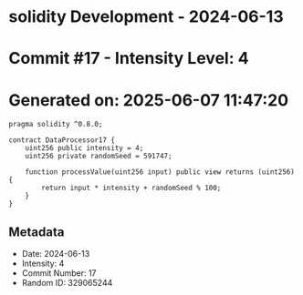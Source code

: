 ﻿# solidity Development - 2024-06-13
# Commit #17 - Intensity Level: 4
# Generated on: 2025-06-07 11:47:20
```solidity
pragma solidity ^0.8.0;

contract DataProcessor17 {
    uint256 public intensity = 4;
    uint256 private randomSeed = 591747;

    function processValue(uint256 input) public view returns (uint256) {
        return input * intensity + randomSeed % 100;
    }
}
```
## Metadata
- Date: 2024-06-13
- Intensity: 4
- Commit Number: 17
- Random ID: 329065244
